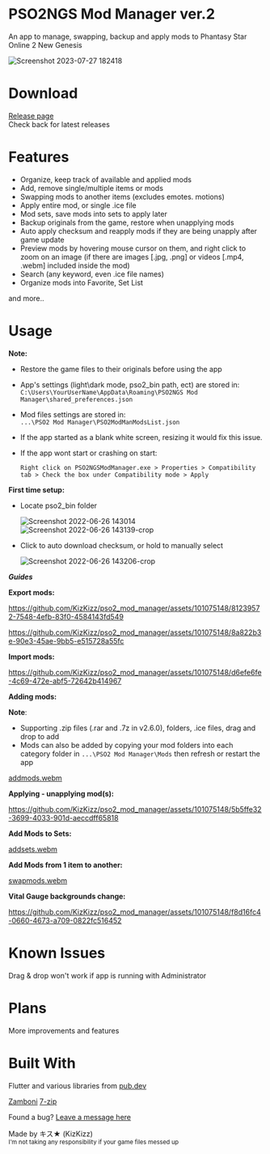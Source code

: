 # PSO2NGS Mod Manager ver.2
 An app to manage, swapping, backup and apply mods to Phantasy Star Online 2 New Genesis  
 
![Screenshot 2023-07-27 182418](https://github.com/KizKizz/pso2_mod_manager/assets/101075148/58d44f3e-fc45-4705-9842-1bae7183aff2)

# Download

[Release page](https://github.com/KizKizz/pso2_mod_manager/releases)  
Check back for latest releases

# Features

- Organize, keep track of available and applied mods
- Add, remove single/multiple items or mods
- Swapping mods to another items (excludes emotes. motions)
- Apply entire mod, or single .ice file
- Mod sets, save mods into sets to apply later 
- Backup originals from the game, restore when unapplying mods
- Auto apply checksum and reapply mods if they are being unapply after game update
- Preview mods by hovering mouse cursor on them, and right click to zoom on an image (if there are images [.jpg, .png] or videos [.mp4, .webm] included inside the mod)
- Search (any keyword, even .ice file names)
- Organize mods into Favorite, Set List

and more..

# Usage
**Note:**  
- Restore the game files to their originals before using the app
- App's settings (light\dark mode, pso2_bin path, ect) are stored in:  
  ```C:\Users\YourUserName\AppData\Roaming\PSO2NGS Mod Manager\shared_preferences.json```
- Mod files settings are stored in:  
  ```...\PSO2 Mod Manager\PSO2ModManModsList.json```
- If the app started as a blank white screen, resizing it would fix this issue.
- If the app wont start or crashing on start:

  ```Right click on PSO2NGSModManager.exe > Properties > Compatibility tab > Check the box under Compatibility mode > Apply```
  
**First time setup:**

- Locate pso2_bin folder

   ![Screenshot 2022-06-26 143014](https://user-images.githubusercontent.com/101075148/175836232-f62b8484-c4a5-4815-a7b0-66d54b8f6332.png)
   ![Screenshot 2022-06-26 143139-crop](https://user-images.githubusercontent.com/101075148/175836300-1d3462b6-57e1-4418-b2ab-12bf66f7bcd8.png)

- Click to auto download checksum, or hold to manually select 

   ![Screenshot 2022-06-26 143206-crop](https://user-images.githubusercontent.com/101075148/175836423-3b2b0ed6-b6b1-401c-9b71-2c7cb911db82.png)
   

***Guides***

**Export mods:**

https://github.com/KizKizz/pso2_mod_manager/assets/101075148/81239572-7548-4efb-83f0-4584143fd549

https://github.com/KizKizz/pso2_mod_manager/assets/101075148/8a822b3e-90e3-45ae-9bb5-e515728a55fc

**Import mods:**

https://github.com/KizKizz/pso2_mod_manager/assets/101075148/d6efe6fe-4c69-472e-abf5-72642b414967

**Adding mods:**

**Note**: 
- Supporting .zip files (.rar and .7z in v2.6.0), folders, .ice files, drag and drop to add
- Mods can also be added by copying your mod folders into each category folder in ```...\PSO2 Mod Manager\Mods``` then refresh or restart the app

[addmods.webm](https://github.com/KizKizz/pso2_mod_manager/assets/101075148/16846f2e-f631-4323-8358-4dfb0b4635c6)

**Applying - unapplying mod(s):**

https://github.com/KizKizz/pso2_mod_manager/assets/101075148/5b5ffe32-3699-4033-901d-aeccdff65818
   
**Add Mods to Sets:**

[addsets.webm](https://github.com/KizKizz/pso2_mod_manager/assets/101075148/3d49c2c1-452e-4779-802b-f07cd6061d11)

**Add Mods from 1 item to another:**

[swapmods.webm](https://github.com/KizKizz/pso2_mod_manager/assets/101075148/1f273e73-f5b6-4179-bc4a-9f4a8f1529e8)

**Vital Gauge backgrounds change:**

https://github.com/KizKizz/pso2_mod_manager/assets/101075148/f8d16fc4-0660-4673-a709-0822fc516452

# Known Issues
Drag & drop won't work if app is running with Administrator

# Plans
More improvements and features

# Built With

Flutter and various libraries from [pub.dev](https://pub.dev/packages)

[Zamboni](https://github.com/Shadowth117/Zamboni)
[7-zip](www.7-zip.org)

Found a bug? [Leave a message here](https://github.com/KizKizz/pso2_mod_manager/issues)

Made by キス★ (KizKizz)  
<sup>I'm not taking any responsibility if your game files messed up</sup>
